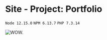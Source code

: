 # Site - Project: Portfolio

`Node 12.15.0` `NPM 6.13.7` `PHP 7.3.14`

![WOW.](https://cldup.com/JD_k_tMHGF.gif "WOW.")
